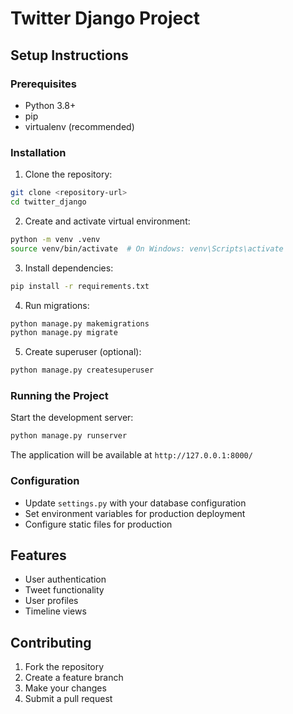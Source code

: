 # Twitter Django Project

## Setup Instructions

### Prerequisites
- Python 3.8+
- pip
- virtualenv (recommended)

### Installation

1. Clone the repository:
```bash
git clone <repository-url>
cd twitter_django
```

2. Create and activate virtual environment:
```bash
python -m venv .venv
source venv/bin/activate  # On Windows: venv\Scripts\activate
```

3. Install dependencies:
```bash
pip install -r requirements.txt
```

4. Run migrations:
```bash
python manage.py makemigrations
python manage.py migrate
```

5. Create superuser (optional):
```bash
python manage.py createsuperuser
```

### Running the Project

Start the development server:
```bash
python manage.py runserver
```

The application will be available at `http://127.0.0.1:8000/`

### Configuration

- Update `settings.py` with your database configuration
- Set environment variables for production deployment
- Configure static files for production

## Features

- User authentication
- Tweet functionality
- User profiles
- Timeline views

## Contributing

1. Fork the repository
2. Create a feature branch
3. Make your changes
4. Submit a pull request
